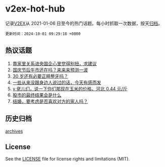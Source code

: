 # v2ex-hot-hub

 记录[V2EX](https://www.v2ex.com/)从 2021-01-06 日至今的热门话题。每小时抓取一次数据，按天[归档](archives)。

`更新时间：2024-10-01 09:29:18 +0800`

## 热议话题

1. [靠家里关系进央国企心里觉得别扭，求建议](https://www.v2ex.com/t/1077041)
1. [国庆节后牛市还在吗？来来来预测一波](https://www.v2ex.com/t/1077004)
1. [30 岁还有必要正畸整牙吗？](https://www.v2ex.com/t/1077024)
1. [一些从来没跟身边人说过的话，今天有感而发](https://www.v2ex.com/t/1077020)
1. [v 佬儿们，说一下你们那现在玉米的价格，河北 0.44 元/斤](https://www.v2ex.com/t/1076991)
1. [股市的最终结果会是什么](https://www.v2ex.com/t/1077018)
1. [结婚，要考虑是否喜欢对方的家人吗？](https://www.v2ex.com/t/1077037)

## 历史归档

[archives](archives)

## License

See the [LICENSE](LICENSE) file for license rights and limitations (MIT).
